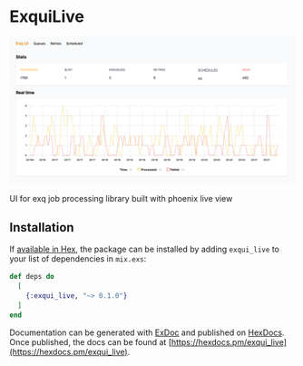 # ExquiLive

<img src="https://github.com/StephaneRob/exqui-live/raw/main/guides/images/dashboard.png" alt="Exq UI">

UI for exq job processing library built with phoenix live view

## Installation

If [available in Hex](https://hex.pm/docs/publish), the package can be installed
by adding `exqui_live` to your list of dependencies in `mix.exs`:

```elixir
def deps do
  [
    {:exqui_live, "~> 0.1.0"}
  ]
end
```

Documentation can be generated with [ExDoc](https://github.com/elixir-lang/ex_doc)
and published on [HexDocs](https://hexdocs.pm). Once published, the docs can
be found at [https://hexdocs.pm/exqui_live](https://hexdocs.pm/exqui_live).
